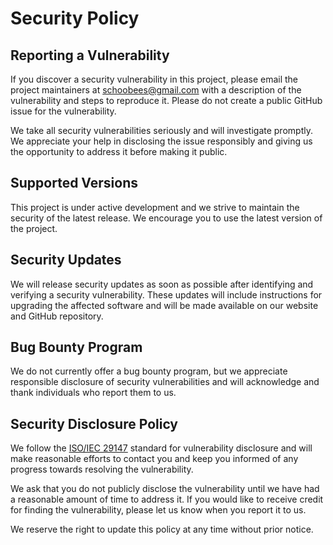# Security Policy

## Reporting a Vulnerability

If you discover a security vulnerability in this project, please email the project maintainers at schoobees@gmail.com with a description of the vulnerability and steps to reproduce it. Please do not create a public GitHub issue for the vulnerability.

We take all security vulnerabilities seriously and will investigate promptly. We appreciate your help in disclosing the issue responsibly and giving us the opportunity to address it before making it public.

## Supported Versions

This project is under active development and we strive to maintain the security of the latest release. We encourage you to use the latest version of the project.

## Security Updates

We will release security updates as soon as possible after identifying and verifying a security vulnerability. These updates will include instructions for upgrading the affected software and will be made available on our website and GitHub repository.

## Bug Bounty Program

We do not currently offer a bug bounty program, but we appreciate responsible disclosure of security vulnerabilities and will acknowledge and thank individuals who report them to us.

## Security Disclosure Policy

We follow the [ISO/IEC 29147](https://www.iso.org/standard/45170.html) standard for vulnerability disclosure and will make reasonable efforts to contact you and keep you informed of any progress towards resolving the vulnerability.

We ask that you do not publicly disclose the vulnerability until we have had a reasonable amount of time to address it. If you would like to receive credit for finding the vulnerability, please let us know when you report it to us.

We reserve the right to update this policy at any time without prior notice.
